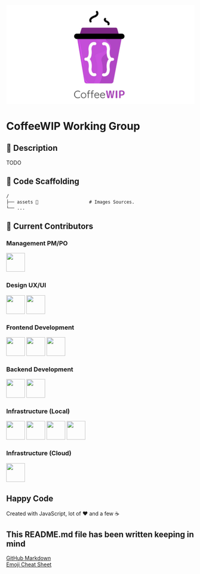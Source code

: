 <img src="./assets/banner-coffeewip.jpg">

# CoffeeWIP Working Group

## 🔖 Description

TODO

## 📂 Code Scaffolding

```any
/
├── assets 🌈                   # Images Sources.
└── ...
```

## 🐜 Current Contributors

### Management PM/PO
 [<img width="50px" height="50px" src="https://avatars0.githubusercontent.com/u/369639?s=460&u=af059462cbfdab9ddb59943438ddd7b3a9dca0fc&v=4">](https://github.com/pablortsal)
 
### Design UX/UI
 [<img width="50px" height="50px" src="https://avatars2.githubusercontent.com/u/12954959?s=460&u=4296e56a35a9403d38cacce31b9d21b6213ce03d&v=4">](https://github.com/JoseJPR) [<img width="50px" height="50px" src="https://avatars3.githubusercontent.com/u/45340869?s=460&u=bdf443ee98f8d93fc180d238680f83795ec25d91&v=4">](https://github.com/chempogonzalez)

### Frontend Development
  [<img width="50px" height="50px" src="https://avatars0.githubusercontent.com/u/369639?s=460&u=af059462cbfdab9ddb59943438ddd7b3a9dca0fc&v=4">](https://github.com/pablortsal)
  [<img width="50px" height="50px" src="https://avatars3.githubusercontent.com/u/45340869?s=460&u=bdf443ee98f8d93fc180d238680f83795ec25d91&v=4">](https://github.com/chempogonzalez) 
  [<img width="50px" height="50px" src="https://avatars2.githubusercontent.com/u/9607743?s=460&u=b1e9b3a62a6b0885af53a018ee5c74b29a2c11de&v=4">](https://github.com/Anexon)

### Backend Development
  [<img width="50px" height="50px" src="https://avatars2.githubusercontent.com/u/12954959?s=460&u=4296e56a35a9403d38cacce31b9d21b6213ce03d&v=4">](https://github.com/JoseJPR)
  [<img width="50px" height="50px" src="https://avatars2.githubusercontent.com/u/9607743?s=460&u=b1e9b3a62a6b0885af53a018ee5c74b29a2c11de&v=4">](https://github.com/Anexon)

### Infrastructure (Local)
  [<img width="50px" height="50px" src="https://avatars2.githubusercontent.com/u/25794789?s=460&v=4">](https://github.com/jucastil)
  [<img width="50px" height="50px" src="https://avatars2.githubusercontent.com/u/9607743?s=460&u=b1e9b3a62a6b0885af53a018ee5c74b29a2c11de&v=4">](https://github.com/Anexon)
  [<img width="50px" height="50px" src="https://avatars2.githubusercontent.com/u/2675392?s=400&u=dee9a41a0128886e9aa6331585dcd26039bf05ec&v=4">](https://github.com/vicenteherrera)
  [<img width="50px" height="50px" src="https://avatars2.githubusercontent.com/u/12954959?s=460&u=4296e56a35a9403d38cacce31b9d21b6213ce03d&v=4">](https://github.com/JoseJPR)

### Infrastructure (Cloud)
  [<img width="50px" height="50px" src="https://avatars2.githubusercontent.com/u/2675392?s=400&u=dee9a41a0128886e9aa6331585dcd26039bf05ec&v=4">](https://github.com/vicenteherrera)

## Happy Code

Created with JavaScript, lot of ❤️ and a few ☕️

## This README.md file has been written keeping in mind

[GitHub Markdown](https://guides.github.com/features/mastering-markdown/) \
[Emoji Cheat Sheet](https://www.webfx.com/tools/emoji-cheat-sheet/)
